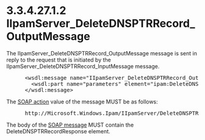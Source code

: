 <html dir="LTR" xmlns:mshelp="http://msdn.microsoft.com/mshelp" xmlns:ddue="http://ddue.schemas.microsoft.com/authoring/2003/5" xmlns:xlink="http://www.w3.org/1999/xlink" xmlns:tool="http://www.microsoft.com/tooltip">
 <body>
 <div id="header">
 <h1 class="heading">3.3.4.27.1.2 IIpamServer_DeleteDNSPTRRecord_OutputMessage</h1>
 </div>
 <div id="mainSection">
 <div id="mainBody">
 <div id="allHistory" class="saveHistory"></div>
 <div id="sectionSection0" class="section" name="collapseableSection">
 

<p>The IIpamServer_DeleteDNSPTRRecord_OutputMessage message is
sent in reply to the request that is initiated by the
IIpamServer_DeleteDNSPTRRecord_InputMessage message.</p>

<dl>
<dd>
<div><pre> &lt;wsdl:message name=&quot;IIpamServer_DeleteDNSPTRRecord_OutputMessage&quot;&gt;
   &lt;wsdl:part name=&quot;parameters&quot; element=&quot;ipam:DeleteDNSPTRRecordResponse&quot; /&gt;
 &lt;/wsdl:message&gt;
</pre></div>
</dd></dl>

<p>The <a href="21b4a631-8f28-420f-822f-c5f879d5046e.md#gt_c1358651-96c1-4ce0-8e1f-b0b7a94145e3">SOAP
action</a> value of the message MUST be as follows:</p>

<dl>
<dd>
<div><pre> http://Microsoft.Windows.Ipam/IIpamServer/DeleteDNSPTRRecordResponse
</pre></div>
</dd></dl>

<p>The body of the <a href="21b4a631-8f28-420f-822f-c5f879d5046e.md#gt_96185df3-4677-478c-b239-f72fcf514c59">SOAP message</a> MUST contain
the DeleteDNSPTRRecordResponse element.</p>


 </div>
 </div>
 </div>
 </body>
</html>